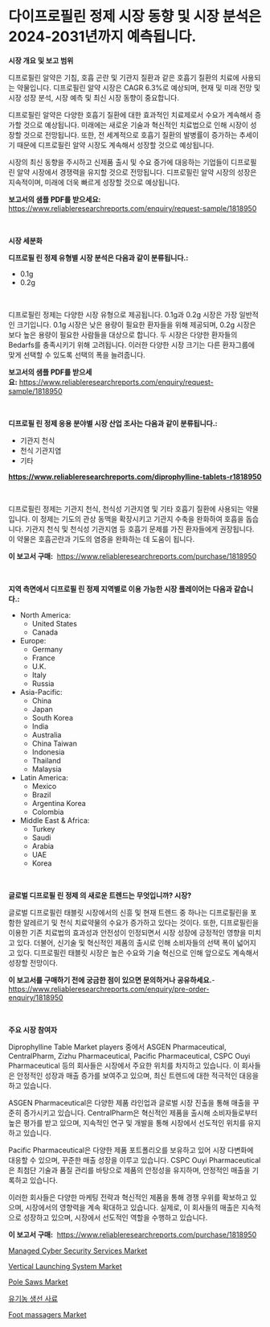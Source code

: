 <p><h1>다이프로필린 정제 시장 동향 및 시장 분석은 2024-2031년까지 예측됩니다.</h1></p><p><strong>시장 개요 및 보고 범위</strong></p>
<p><p>디프로필린 알약은 기침, 호흡 곤란 및 기관지 질환과 같은 호흡기 질환의 치료에 사용되는 약물입니다. 디프로필린 알약 시장은 CAGR 6.3%로 예상되며, 현재 및 미래 전망 및 시장 성장 분석, 시장 예측 및 최신 시장 동향이 중요합니다. </p><p>디프로필린 알약은 다양한 호흡기 질환에 대한 효과적인 치료제로서 수요가 계속해서 증가할 것으로 예상됩니다. 미래에는 새로운 기술과 혁신적인 치료법으로 인해 시장이 성장할 것으로 전망됩니다. 또한, 전 세계적으로 호흡기 질환의 발병률이 증가하는 추세이기 때문에 디프로필린 알약 시장도 계속해서 성장할 것으로 예상됩니다. </p><p>시장의 최신 동향을 주시하고 신제품 출시 및 수요 증가에 대응하는 기업들이 디프로필린 알약 시장에서 경쟁력을 유지할 것으로 전망됩니다. 디프로필린 알약 시장의 성장은 지속적이며, 미래에 더욱 빠르게 성장할 것으로 예상됩니다.</p></p>
<p><strong>보고서의 샘플 PDF를 받으세요:</strong> <a href="https://www.reliableresearchreports.com/enquiry/request-sample/1818950">https://www.reliableresearchreports.com/enquiry/request-sample/1818950</a></p>
<p>&nbsp;</p>
<p><strong>시장 세분화</strong></p>
<p><strong>디프로필 린 정제 유형별 시장 분석은 다음과 같이 분류됩니다.:</strong></p>
<p><ul><li>0.1g</li><li>0.2g</li></ul></p>
<p>&nbsp;</p>
<p><p>디프로필린 정제는 다양한 시장 유형으로 제공됩니다. 0.1g과 0.2g 시장은 가장 일반적인 크기입니다. 0.1g 시장은 낮은 용량이 필요한 환자들을 위해 제공되며, 0.2g 시장은 보다 높은 용량이 필요한 사람들을 대상으로 합니다. 두 시장은 다양한 환자들의 Bedarfs를 충족시키기 위해 고려됩니다. 이러한 다양한 시장 크기는 다른 환자그룹에 맞게 선택할 수 있도록 선택의 폭을 늘려줍니다.</p></p>
<p><strong>보고서의 샘플 PDF를 받으세요:</strong>&nbsp;<a href="https://www.reliableresearchreports.com/enquiry/request-sample/1818950">https://www.reliableresearchreports.com/enquiry/request-sample/1818950</a></p>
<p>&nbsp;</p>
<p><strong> 디프로필 린 정제 응용 분야별 시장 산업 조사는 다음과 같이 분류됩니다.:</strong></p>
<p><ul><li>기관지 천식</li><li>천식 기관지염</li><li>기타</li></ul></p>
<p><strong><a href="https://www.reliableresearchreports.com/diprophylline-tablets-r1818950">https://www.reliableresearchreports.com/diprophylline-tablets-r1818950</a></strong></p>
<p>&nbsp;</p>
<p><p>디프로필린 정제는 기관지 천식, 천식성 기관지염 및 기타 호흡기 질환에 사용되는 약물입니다. 이 정제는 기도의 관상 동맥을 확장시키고 기관지 수축을 완화하여 호흡을 돕습니다. 기관지 천식 및 천식성 기관지염 등 호흡기 문제를 가진 환자들에게 권장됩니다. 이 약물은 호흡곤란과 기도의 염증을 완화하는 데 도움이 됩니다.</p></p>
<p><strong>이 보고서 구매:</strong>&nbsp; <a href="https://www.reliableresearchreports.com/purchase/1818950">https://www.reliableresearchreports.com/purchase/1818950</a></p>
<p>&nbsp;</p>
<p><strong>지역 측면에서 디프로필 린 정제 지역별로 이용 가능한 시장 플레이어는 다음과 같습니다.:</strong></p>
<p><ul>
    <li>
        North America:
        <ul>
            <li>United States</li>
            <li>Canada</li>
        </ul>
    </li>
    <li>
        Europe:
        <ul>
            <li>Germany</li>
            <li>France</li>
            <li>U.K.</li>
            <li>Italy</li>
            <li>Russia</li>
        </ul>
    </li>
    <li>
        Asia-Pacific:
        <ul>
            <li>China</li>
            <li>Japan</li>
            <li>South Korea</li>
            <li>India</li>
            <li>Australia</li>
            <li>China Taiwan</li>
            <li>Indonesia</li>
            <li>Thailand</li>
            <li>Malaysia</li>
        </ul>
    </li>
    <li>
        Latin America:
        <ul>
            <li>Mexico</li>
            <li>Brazil</li>
            <li>Argentina Korea</li>
            <li>Colombia</li>
        </ul>
    </li>
    <li>
        Middle East & Africa:
        <ul>
            <li>Turkey</li>
            <li>Saudi</li>
            <li>Arabia</li>
            <li>UAE</li>
            <li>Korea</li>
        </ul>
    </li>
    </ul></p>
<p>&nbsp;</p>
<p><strong>글로벌 디프로필 린 정제 의 새로운 트렌드는 무엇입니까? 시장?</strong></p>
<p><p>글로벌 디프로필린 태블릿 시장에서의 신흥 및 현재 트렌드 중 하나는 디프로필린을 포함한 알레르기 및 천식 치료약물의 수요가 증가하고 있다는 것이다. 또한, 디프로필린을 이용한 기존 치료법의 효과성과 안전성이 인정되면서 시장 성장에 긍정적인 영향을 미치고 있다. 더불어, 신기술 및 혁신적인 제품의 출시로 인해 소비자들의 선택 폭이 넓어지고 있다. 디프로필린 태블릿 시장은 높은 수요와 기술 혁신으로 인해 앞으로도 계속해서 성장할 전망이다.</p></p>
<p><strong>이 보고서를 구매하기 전에 궁금한 점이 있으면 문의하거나 공유하세요.</strong>- <a href="https://www.reliableresearchreports.com/enquiry/pre-order-enquiry/1818950">https://www.reliableresearchreports.com/enquiry/pre-order-enquiry/1818950</a></p>
<p>&nbsp;</p>
<p><strong>주요 시장 참여자</strong></p>
<p><p>Diprophylline Table Market players 중에서 ASGEN Pharmaceutical, CentralPharm, Zizhu Pharmaceutical, Pacific Pharmaceutical, CSPC Ouyi Pharmaceutical 등의 회사들은 시장에서 주요한 위치를 차지하고 있습니다. 이 회사들은 안정적인 성장과 매출 증가를 보여주고 있으며, 최신 트렌드에 대한 적극적인 대응을 하고 있습니다.</p><p>ASGEN Pharmaceutical은 다양한 제품 라인업과 글로벌 시장 진출을 통해 매출을 꾸준히 증가시키고 있습니다. CentralPharm은 혁신적인 제품을 출시해 소비자들로부터 높은 평가를 받고 있으며, 지속적인 연구 및 개발을 통해 시장에서 선도적인 위치를 유지하고 있습니다.</p><p>Pacific Pharmaceutical은 다양한 제품 포트폴리오를 보유하고 있어 시장 다변화에 대응할 수 있으며, 꾸준한 매출 성장을 이루고 있습니다. CSPC Ouyi Pharmaceutical은 최첨단 기술과 품질 관리를 바탕으로 제품의 안정성을 유지하며, 안정적인 매출을 기록하고 있습니다.</p><p>이러한 회사들은 다양한 마케팅 전략과 혁신적인 제품을 통해 경쟁 우위를 확보하고 있으며, 시장에서의 영향력을 계속 확대하고 있습니다. 실제로, 이 회사들의 매출은 지속적으로 성장하고 있으며, 시장에서 선도적인 역할을 수행하고 있습니다.</p></p>
<p><strong>이 보고서 구매:</strong>&nbsp;&nbsp;<a href="https://www.reliableresearchreports.com/purchase/1818950">https://www.reliableresearchreports.com/purchase/1818950</a></p>
<p><p><a href="https://www.linkedin.com/pulse/managed-cyber-security-services-market-insight-trends-growth-uqvse?trackingId=2mnS365mTmArPm0TtHs9PQ%3D%3D">Managed Cyber Security Services Market</a></p><p><a href="https://github.com/Paul14Anderson63/Market-Research-Report-List-3/blob/main/vertical-launching-system-market.md">Vertical Launching System Market</a></p><p><a href="https://view.publitas.com/reportprime-1/pole-saws-market-size-cagr-trends-2024-2030/">Pole Saws Market</a></p><p><a href="https://medium.com/@howaoole34545/%EC%9C%A0%EA%B8%B0%EB%86%8D-%EC%96%B4%EB%A5%98-%EC%82%AC%EB%A3%8C-%EC%8B%9C%EC%9E%A5-%EB%B6%84%EC%84%9D-%EA%B7%B8%EC%9D%98-cagr-%EC%8B%9C%EC%9E%A5-%EC%84%B8%EB%B6%84%ED%99%94-%EB%B0%8F-%EA%B8%80%EB%A1%9C%EB%B2%8C-%EC%82%B0%EC%97%85-%EA%B0%9C%EC%9A%94-769388dfa54b">유기농 생선 사료</a></p><p><a href="https://woozy-pyroraptor-a1f.notion.site/Foot-massagers-Market-Analysis-Its-CAGR-Market-Segmentation-and-Global-Industry-Overview-6a15a975d8944d5c907f0bef4c926c78">Foot massagers Market</a></p></p>